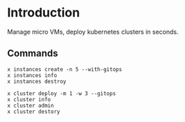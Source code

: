 # Introduction

Manage micro VMs, deploy kubernetes clusters in seconds.

## Commands

```
x instances create -n 5 --with-gitops 
x instances info
x instances destroy

x cluster deploy -m 1 -w 3 --gitops 
x cluster info
x cluster admin
x cluster destory
```

